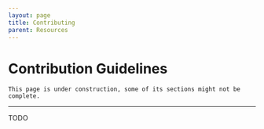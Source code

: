 ```yaml
---
layout: page
title: Contributing
parent: Resources
---
```


# Contribution Guidelines

`This page is under construction, some of its sections might not be complete.`

---

TODO 
